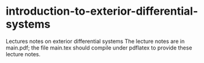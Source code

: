 # introduction-to-exterior-differential-systems
Lectures notes on exterior differential systems
The lecture notes are in main.pdf; the file main.tex should compile under pdflatex to provide these lecture notes.
